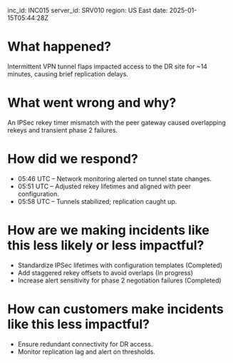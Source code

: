 inc_id: INC015
server_id: SRV010
region: US East
date: 2025-01-15T05:44:28Z

# What happened?
Intermittent VPN tunnel flaps impacted access to the DR site for ~14 minutes, causing brief replication delays.

# What went wrong and why?
An IPSec rekey timer mismatch with the peer gateway caused overlapping rekeys and transient phase 2 failures.

# How did we respond?
* 05:46 UTC – Network monitoring alerted on tunnel state changes.
* 05:51 UTC – Adjusted rekey lifetimes and aligned with peer configuration.
* 05:58 UTC – Tunnels stabilized; replication caught up.

# How are we making incidents like this less likely or less impactful?
* Standardize IPSec lifetimes with configuration templates (Completed)
* Add staggered rekey offsets to avoid overlaps (In progress)
* Increase alert sensitivity for phase 2 negotiation failures (Completed)

# How can customers make incidents like this less impactful?
* Ensure redundant connectivity for DR access.
* Monitor replication lag and alert on thresholds.
